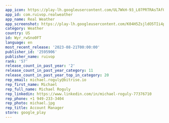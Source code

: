 ```yaml
---
app_icon: https://play-lh.googleusercontent.com/UL7WkH-93_L07PRTRAsTAf05ELL8VhaudbJbUYOvgEVdbgfw9PNJ3OwKyY8cFFEpe28
app_id: com.ruivop.realweather
app_name: Real Weather
app_screenshot: https://play-lh.googleusercontent.com/K04H5ZsjldO5TIi4plL12VLAWh2mXaPIZtUqhvDtHBvIFKsf5ih_TSQs6lj9JJqxvL0
category: Weather
country: US
id: Wyr_rwSno0FT
language: en
most_recent_release: '2023-08-21T00:00:00'
publisher_id: '2595906'
publisher_name: ruivop
rank: '57'
release_count_in_past_year: '2'
release_count_in_past_year_category: 11
release_count_in_past_year_top_in_category: 20
rep_email: michael.roguly@bitrise.io
rep_first_name: Michael
rep_full_name: Michael Roguly
rep_linkedin: https://www.linkedin.com/in/michael-roguly-77376710
rep_phone: +1 949-233-3404
rep_photo: michael.jpg
rep_title: Account Manager
store: google_play
---
```

